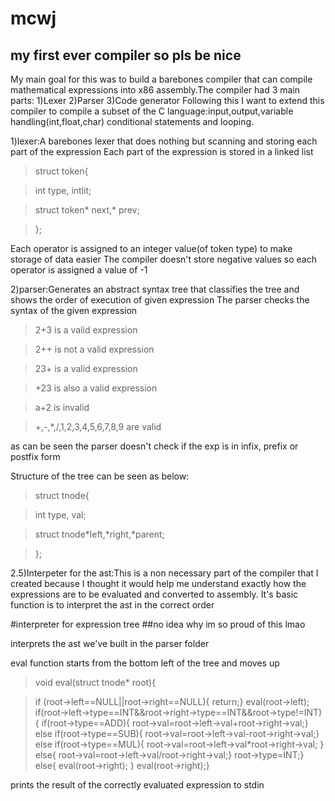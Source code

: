 # mcwj
## my first ever compiler so pls be nice

My main goal for this was to build a barebones compiler that can compile mathematical expressions into x86 assembly.The compiler had 3 main parts:
            1)Lexer
            2)Parser
            3)Code generator
Following this I want to extend this compiler to compile a subset of the C language:input,output,variable handling(int,float,char) conditional statements and looping.

1)lexer:A barebones lexer that does nothing but scanning and storing each part of the expression
Each part of the expression is stored in a linked list
>struct token{

>   int type, intlit;

>   struct token* next,* prev;

>};


Each operator is assigned to an integer value(of token type) to make storage of data easier 
The compiler doesn't store negative values so each operator is assigned a value of -1


2)parser:Generates an abstract syntax tree that classifies the tree and shows the order of execution of given expression
The  parser checks the syntax of the given expression
>2+3 is a valid expression

>2++ is not a valid expression

>23+ is a valid expression

>+23 is also a valid expression

>a+2 is invalid

>+,-,*,/,1,2,3,4,5,6,7,8,9 are valid

as can be seen the parser doesn't check if the exp is in infix, prefix or postfix form

Structure of the tree can be seen as below:

>struct tnode{

>int type, val;

>struct tnode*left,*right,*parent;    

>};

2.5)Interpeter for the ast:This is a non necessary part of the compiler that I created because I thought it would help me understand exactly how the expressions are to be evaluated and converted to assembly.
It's basic function is to interpret the ast in the correct order

#interpreter for expression tree
##no idea why im so proud of this lmao

interprets the ast we've built in the parser folder

eval function starts from the bottom left of the tree and moves up

>void eval(struct tnode* root){


>    if (root->left==NULL||root->right==NULL){
>       return;}
>    eval(root->left);
>    if(root->left->type==INT&&root->right->type==INT&&root->type!=INT){
>        if(root->type==ADD){
>            root->val=root->left->val+root->right->val;}
>        else if(root->type==SUB){
>           root->val=root->left->val-root->right->val;}
>       else if(root->type==MUL){
>            root->val=root->left->val*root->right->val; }
>       else{
>            root->val=root->left->val/root->right->val;}
>        root->type=INT;}
>    else{
>        eval(root->right);  }
>    eval(root->right);}

prints the  result of the correctly evaluated expression to stdin
